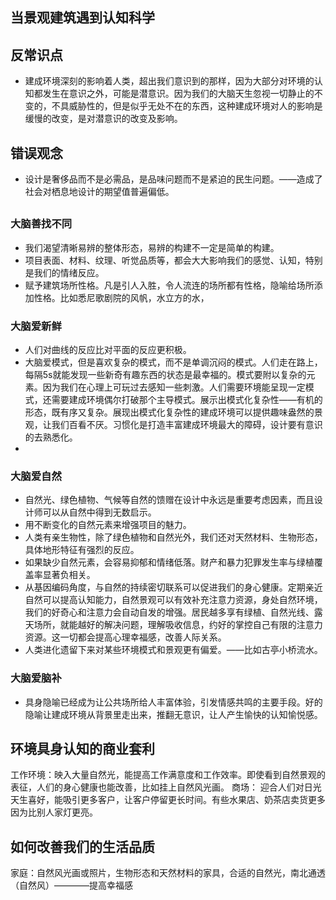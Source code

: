 ## 当景观建筑遇到认知科学

## 反常识点
- 建成环境深刻的影响着人类，超出我们意识到的那样，因为大部分对环境的认知都发生在意识之外，可能是潜意识。因为我们的大脑天生忽视一切静止的不变的，不具威胁性的，但是似乎无处不在的东西，这种建成环境对人的影响是缓慢的改变，是对潜意识的改变及影响。

## 错误观念
- 设计是奢侈品而不是必需品，是品味问题而不是紧迫的民生问题。——造成了社会对栖息地设计的期望值普遍偏低。


## 
### 大脑善找不同
- 我们渴望清晰易辨的整体形态，易辨的构建不一定是简单的构建。
- 项目表面、材料、纹理、听觉品质等，都会大大影响我们的感觉、认知，特别是我们的情绪反应。
- 赋予建筑场所性格。凡是引人入胜，令人流连的场所都有性格，隐喻给场所添加性格。比如悉尼歌剧院的风帆，水立方的水，
### 大脑爱新鲜
- 人们对曲线的反应比对平面的反应更积极。
- 大脑爱模式，但是喜欢复杂的模式，而不是单调沉闷的模式。人们走在路上，每隔5s就能发现一些新奇有趣东西的状态是最幸福的。模式要附以复杂的元素。因为我们在心理上可玩过去感知一些刺激。人们需要环境能呈现一定模式，还需要建成环境偶尔打破那个主导模式。展示出模式化复杂性——有机的形态，既有序又复杂。展现出模式化复杂性的建成环境可以提供趣味盎然的景观，让我们百看不厌。习惯化是打造丰富建成环境最大的障碍，设计要有意识的去熟悉化。
- 
### 大脑爱自然
- 自然光、绿色植物、气候等自然的馈赠在设计中永远是重要考虑因素，而且设计师可以从自然中得到无数启示。
- 用不断变化的自然元素来增强项目的魅力。
- 人类有亲生物性，除了绿色植物和自然光外，我们还对天然材料、生物形态，具体地形特征有强烈的反应。
- 如果缺少自然元素，会容易抑郁和情绪低落。财产和暴力犯罪发生率与绿植覆盖率显著负相关。
- 从基因编码角度，与自然的持续密切联系可以促进我们的身心健康。定期亲近自然可以提高认知能力，自然景观可以有效补充注意力资源，身处自然环境，我们的好奇心和注意力会自动自发的增强。居民越多享有绿植、自然光线、露天场所，就能越好的解决问题，理解吸收信息，约好的掌控自己有限的注意力资源。这一切都会提高心理幸福感，改善人际关系。
- 人类进化遗留下来对某些环境模式和景观更有偏爱。——比如古亭小桥流水。
### 大脑爱脑补
- 具身隐喻已经成为让公共场所给人丰富体验，引发情感共鸣的主要手段。好的隐喻让建成环境从背景里走出来，推翻无意识，让人产生愉快的认知愉悦感。


## 环境具身认知的商业套利
工作环境：映入大量自然光，能提高工作满意度和工作效率。即使看到自然景观的表征，人们的身心健康也能改善，比如挂上自然风光画。
商场： 迎合人们对日光天生喜好，能吸引更多客户，让客户停留更长时间。有些水果店、奶茶店卖货更多因为比别人家灯更亮。
## 如何改善我们的生活品质
家庭：自然风光画或照片，生物形态和天然材料的家具，合适的自然光，南北通透（自然风）————提高幸福感
